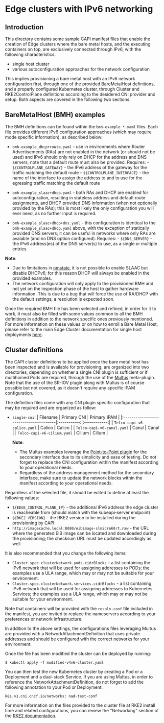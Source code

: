 # Edge clusters with IPv6 networking

## Introduction

This directory contains some sample CAPI manifest files that enable the creation of Edge clusters where the bare metal hosts, and the executing containers on top, are exclusively connected through IPv6, with the following characteristics:
- single host cluster
- various autoconfiguration approaches for the network configuration

This implies provisioning a bare metal host with an IPv6 network configuration first, through one of the provided BareMetalHost definitions, and a properly configured Kubernetes cluster, through Cluster and RKE2ControlPlane definitions according to the desidered CNI provider and setup. Both aspects are covered in the following two sections.


## BareMetalHost (BMH) examples

The BMH definitions can be found within the `bmh-example_*.yaml` files. Each file provides different IPv6 configuration approaches (which may require mode specific information), as described below:

- `bmh-example_dhcp+route.yaml` - use in environments where Router Advertisements (RAs) are not enabled in the network (or should not be used) and IPv6 should only rely on DHCP for the address and DNS servers; note that a default route must also be provided.
    Requires:
        - `${CONTROLPLANE_GATEWAY}` - the IPv6 address of the gateway for the traffic matching the default route
        - `${CONTROLPLANE_INTERFACE}` - the name of the interface to assign the address to and to use for the egressing traffic matching the default route

- `bmh-example_slaac+dhcp.yaml` - both RAs and DHCP are enabled for autoconfiguration, resulting in stateless address and default route assignments, and DHCP provided DNS information (when not optionally provided by the RAs); this is most likely the only configuration you will ever need, as no further input is required.

- `bmh-example_slaac+dhcp+dns.yaml` - this configuration is identical to the `bmh-example_slaac+dhcp.yaml` above, with the exception of statically provided DNS servers; it can be useful in networks where only RAs are avaiable (and no DNS option configured).
     Requires:
         - `${DNS_SERVER}` - the IPv6 address(es) of the DNS server(s) to use, as a single or multiple entries

**Note**:
 * Due to limitations in [nmstate](https://nmstate.io/devel/yaml_api.html#ipv6-autoconf), it is not possible to enable SLAAC but disable DHCPv6; for this reason DHCP will always be enabled in the provided examples.
 * The network configuration will only apply to the provisioned BMH and not yet on the inspection phase of the host to gather hardware information. This is due to a bug that will force the use of RA/DHCP with the default settings; a resolution is expected soon.

Once the required BMH file has been selected and refined, in order for it to work, it must also be filled with some values common to all the BMH definitions in addition to the network specific ones previously mentioned. For more information on these values or on how to enroll a Bare Metal Host, please refer to the main Edge Cluster documentation for single host deployments [here](https://github.com/suse-edge/atip/tree/main/telco-examples/edge-clusters#example-1---deploy-a-single-node-edge-cluster-with-the-image-generated-and-telco-profiles).


## Cluster definitions

The CAPI cluster definitions to be applied once the bare metal host has been inspected and is available for provisioning, are organized into two directories, depending on whether a single CNI plugin is sufficient or if multihomed Pods are required, through the use of the [Multus](https://github.com/k8snetworkplumbingwg/multus-cni) meta-plugin. Note that the use of the SR-IOV plugin along with Multus is of course possible but not covered, as it doesn't require any specific IPAM configuration.

The definition files come with any CNI plugin specific configuration that may be required and are organized as follow:

- `single-cni`:
    | Filename                                | Primary CNI | Primary IPAM |
    |:----------------------------------------|:-----------:|:------------:|
    | `Telco-capi-v6-calico.yaml`             |    Calico   |    Calico    |
    | `Telco-capi-v6-canal.yaml`              |    Canal    |     Canal    |
    | `Telco-capi-v6-cilium.yaml`             |    Cilium   |    Cilium    |

    **Note**:
    * The Multus examples leverage the [Point-to-Point plugin](https://www.cni.dev/plugins/current/main/ptp/) for the secondary interface due to its simplicity and ease of testing. Do not forget to replace the CNI configuration within the manifest according to your operational needs.
    * Regardless of the address management method for the secondary interface, make sure to update the network blocks within the manifest according to your operational needs.

Regardless of the selected file, it should be edited to define at least the following values:
- `${EDGE_CONTROL_PLANE_IP}` - the additional IPv6 address the edge cluster is reacheable from (should match with the kubeapi-server endpoint)
- `${RKE2_VERSION}` - the RKE2 version to be installed during the provisioning by CAPI
- `http://imagecache.local:8080/eibimage-slmicro60rt.raw` - the URL where the generated EIB image can be located and downloaded during the provisioning; the checksum URL must be updated accordingly as well.

It is also recommended that you change the following items:
- `Cluster.spec.clusterNetwork.pods.cidrBlocks` - a list containing the IPv6 network that will be used for assigning addresses to PODs; the examples use a ULA range, which may or may not be suitable for your environment.
- `Cluster.spec.clusterNetwork.services.cidrBlocks` - a list containing IPv6 network that will be used for assigning addresses to Kubernetes Services; the examples use a ULA range, which may or may not be suitable for your environment.

Note that containers will be provided with the `resolv.conf` file included in the manifest, you are invited to replace the nameservers according to your preferences or network infrastructure.

In addition to the above settings, the configurations files leveraging Multus are provided with a NetworkAttachmentDefinition that uses private addresses and should be configured with the correct networks for your environment.

Once the file has been modified the cluster can be deployed by running:

`$ kubectl apply -f modified-v4v6-cluster.yaml`

You can then test the new Kubernetes cluster by creating a Pod or a Deployment and a dual-stack Service. If you are using Multus, in order to reference the NetworkAttachmentDefinition, do not forget to add the following annotation to your Pod or Deployment:

`k8s.v1.cni.cncf.io/networks: nad-test-conf`

For more information on the files provided to the cluster file at RKE2 install time and related configurations, you can review the "Networking" section of the [RKE2 documentation](https://docs.rke2.io/networking/basic_network_options?CNIplugin=Canal+CNI+plugin#dual-stack-configuration).
